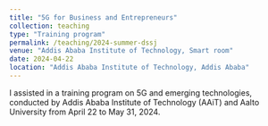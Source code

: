 ```yaml
---
title: "5G for Business and Entrepreneurs"
collection: teaching
type: "Training program"
permalink: /teaching/2024-summer-dssj
venue: "Addis Ababa Institute of Technology, Smart room"
date: 2024-04-22
location: "Addis Ababa Institute of Technology, Addis Ababa"
---
```


I assisted in a training program on 5G and emerging technologies, conducted by Addis Ababa Institute of Technology (AAiT) and Aalto University from April 22 to May 31, 2024.
